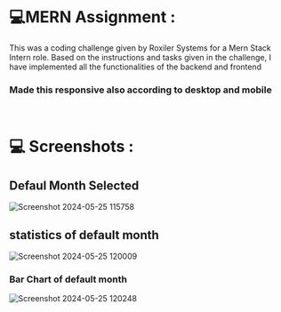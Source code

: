 # 💻MERN Assignment :
This was a coding challenge given by Roxiler Systems for a Mern Stack Intern role. Based on the instructions and tasks given in the challenge, I have implemented all the functionalities of the backend and frontend 

### Made this responsive also according to desktop and mobile
</br>

# 💻 Screenshots :

## Defaul Month Selected
![Screenshot 2024-05-25 115758](https://github.com/NILESHSINGH234/Roxiler-System-Assignment/assets/131458541/fbd14a65-d686-42ae-bdb7-3a72bbc95ea3)

## statistics of default month

![Screenshot 2024-05-25 120009](https://github.com/NILESHSINGH234/Roxiler-System-Assignment/assets/131458541/2abfdbed-ce87-42d0-847c-70942543ad98)

### Bar Chart of default month

![Screenshot 2024-05-25 120248](https://github.com/NILESHSINGH234/Roxiler-System-Assignment/assets/131458541/8452b0bf-cba6-45bb-a7a4-fac4a08bfb35)


